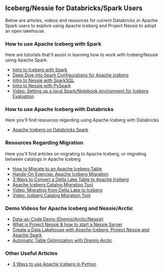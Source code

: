 ## Iceberg/Nessie for Databricks/Spark Users

Below are articles, videos and resources for current Databricks or Apache Spark users to explore using Apache Iceberg and Project Nessie to adopt an open lakehouse.

### How to use Apache Iceberg with Spark
Here are tutorials that'll assist in learning how to work with Iceberg/Nessie using Apache Spark.

- [Intro to Iceberg with Spark](https://www.dremio.com/blog/introduction-to-apache-iceberg-using-spark/)
- [Deep Dive into Spark Configurations for Apache Iceberg](https://www.dremio.com/blog/deep-dive-into-configuring-your-apache-iceberg-catalog-with-apache-spark/)
- [Intro to Nessie with SparkSQL](https://www.dremio.com/blog/getting-started-with-project-nessie-apache-iceberg-and-apache-spark-using-docker/)
- [Intro to Nessie with PySpark](https://www.dremio.com/blog/a-notebook-for-getting-started-with-project-nessie-apache-iceberg-and-apache-spark/)
- [Video: Setting up a local Spark/Notebook environment for Iceberg Evaluation](https://www.youtube.com/watch?v=Q4Ze8ztaMo0&t=12s&pp=ygUSRGF0YWJyaWNrcyBJY2ViZXJn)

### How to use Apache Iceberg with Databricks
Here you'll find resources regarding using Apache Iceberg with Databricks

- [Apache Iceberg on Databricks Spark](https://www.dremio.com/blog/getting-started-with-apache-iceberg-in-databricks/)

### Resources Regarding Migration
Here you'll find articles on migrating to Apache Iceberg, or migrating between catalogs in Apache Iceberg

- [How to Migrate to an Apache Iceberg Table](https://www.dremio.com/subsurface/how-to-migrate-a-hive-table-to-an-iceberg-table/)
- [Hands-On Exercise: Apache Iceberg Migration](https://www.dremio.com/subsurface/migrating-a-hive-table-to-an-iceberg-table-hands-on-tutorial/)
- [3 Ways to Convert a Delta Lake Table to Apache Iceberg](https://www.dremio.com/blog/3-ways-to-convert-a-delta-lake-table-into-an-apache-iceberg-table/)
- [Apache Iceberg Catalog Migration Tool](https://www.dremio.com/blog/introducing-the-apache-iceberg-catalog-migration-tool/)
- [Video: Migrating from Delta Lake to Iceberg](https://www.youtube.com/watch?v=11p3AaPduos&pp=ygUYRHJlbWlvIEljZWJlcmcgTWlncmF0aW9u)
- [Video: Iceberg Catalog Migration Tool](https://www.youtube.com/watch?v=9hxCDyr6YSs&pp=ygUNRHJlbWlvIE5lc3NpZQ%3D%3D)

### Demo Videos for Apache Iceberg and Nessie/Arctic
- [Data-as-Code Demo (Dremio/Arctic/Nessie)](https://youtu.be/JCpWfsu-liw)
- [What is Project Nessie & how to start a Nessie Server](https://www.youtube.com/watch?v=xsQ_uMBbDXI)
- [Create a Data Lakehouse with Apache Iceberg, Project Nessie and Apache Spark](https://www.youtube.com/watch?v=Q3qb93fuQAA)
- [Automatic Table Optimization with Dremio Arctic](https://www.youtube.com/watch?v=N4NfvYeuwsY&pp=ygUORHJlbWlvIEljZWJlcmc%3D)

### Other Useful Articles
- [3 Ways to use Apache Iceberg in Python](https://www.dremio.com/blog/3-ways-to-use-python-with-apache-iceberg/)
